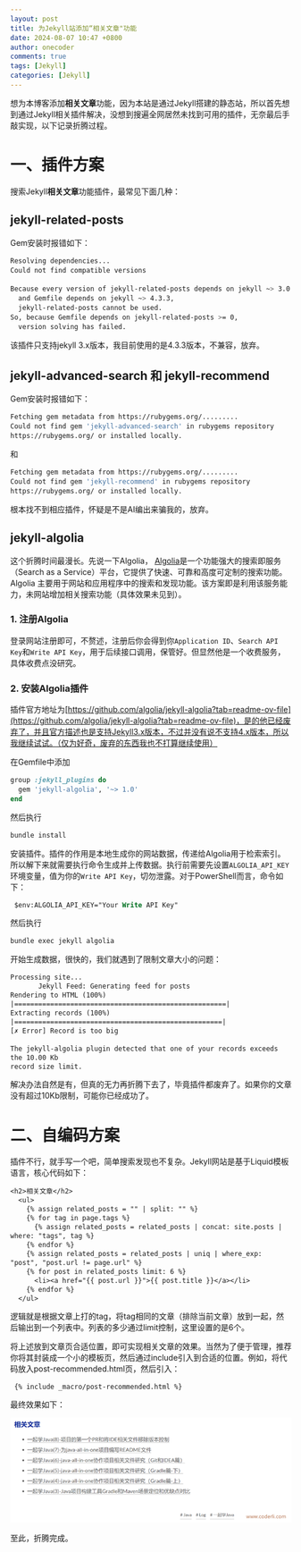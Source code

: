 ```yaml
---
layout: post
title: 为Jekyll站添加“相关文章"功能
date: 2024-08-07 10:47 +0800
author: onecoder
comments: true
tags: [Jekyll]
categories: [Jekyll]
---
```

想为本博客添加**相关文章**功能，因为本站是通过Jekyll搭建的静态站，所以首先想到通过Jekyll相关插件解决，没想到搜遍全网居然未找到可用的插件，无奈最后手敲实现，以下记录折腾过程。

<!--more-->

# 一、插件方案

搜索Jekyll**相关文章**功能插件，最常见下面几种：

## jekyll-related-posts

Gem安装时报错如下：

```bash
Resolving dependencies...
Could not find compatible versions

Because every version of jekyll-related-posts depends on jekyll ~> 3.0
  and Gemfile depends on jekyll ~> 4.3.3,
  jekyll-related-posts cannot be used.
So, because Gemfile depends on jekyll-related-posts >= 0,
  version solving has failed.
```

该插件只支持jekyll 3.x版本，我目前使用的是4.3.3版本，不兼容，放弃。

## jekyll-advanced-search 和 jekyll-recommend

Gem安装时报错如下：

```bash
Fetching gem metadata from https://rubygems.org/.........
Could not find gem 'jekyll-advanced-search' in rubygems repository
https://rubygems.org/ or installed locally.
```

和

```bash
Fetching gem metadata from https://rubygems.org/.........
Could not find gem 'jekyll-recommend' in rubygems repository
https://rubygems.org/ or installed locally.
```

根本找不到相应插件，怀疑是不是AI编出来骗我的，放弃。

## jekyll-algolia

这个折腾时间最漫长。先说一下Algolia， [Algolia](https://www.algolia.com/)是一个功能强大的搜索即服务（Search as a Service）平台，它提供了快速、可靠和高度可定制的搜索功能。Algolia 主要用于网站和应用程序中的搜索和发现功能。该方案即是利用该服务能力，未网站增加相关搜索功能（具体效果未见到）。

### 1. 注册Algolia

登录网站注册即可，不赘述，注册后你会得到你`Application ID`、`Search API Key`和`Write API Key`，用于后续接口调用，保管好。但显然他是一个收费服务，具体收费点没研究。

### 2. 安装Algolia插件

插件官方地址为[https://github.com/algolia/jekyll-algolia?tab=readme-ov-file](https://github.com/algolia/jekyll-algolia?tab=readme-ov-file)，是的他已经废弃了，并且官方描述也是支持Jekyll3.x版本，不过并没有说不支持4.x版本，所以我继续试试。（仅为好奇，废弃的东西我也不打算继续使用）

在Gemfile中添加

```ruby
group :jekyll_plugins do
  gem 'jekyll-algolia', '~> 1.0'
end
```

然后执行

```bash
bundle install
```

安装插件。插件的作用是本地生成你的网站数据，传递给Algolia用于检索索引。所以解下来就需要执行命令生成并上传数据。执行前需要先设置`ALGOLIA_API_KEY`环境变量，值为你的`Write API Key`，切勿泄露。对于PowerShell而言，命令如下：

```ps
 $env:ALGOLIA_API_KEY="Your Write API Key"
```

然后执行

```bash
bundle exec jekyll algolia
```

开始生成数据，很快的，我们就遇到了限制文章大小的问题：

```text
Processing site...
       Jekyll Feed: Generating feed for posts
Rendering to HTML (100%) |=====================================================|
Extracting records (100%) |====================================================|
[✗ Error] Record is too big

The jekyll-algolia plugin detected that one of your records exceeds the 10.00 Kb
record size limit.
```

解决办法自然是有，但真的无力再折腾下去了，毕竟插件都废弃了。如果你的文章没有超过10Kb限制，可能你已经成功了。

# 二、自编码方案

插件不行，就手写一个吧，简单搜索发现也不复杂。Jekyll网站是基于Liquid模板语言，核心代码如下：

```Liquid
<h2>相关文章</h2>
  <ul>
    {% assign related_posts = "" | split: "" %}
    {% for tag in page.tags %}
      {% assign related_posts = related_posts | concat: site.posts | where: "tags", tag %}
    {% endfor %}
    {% assign related_posts = related_posts | uniq | where_exp: "post", "post.url != page.url" %}
    {% for post in related_posts limit: 6 %}
      <li><a href="{{ post.url }}">{{ post.title }}</a></li>
    {% endfor %}
  </ul>
```

逻辑就是根据文章上打的tag，将tag相同的文章（排除当前文章）放到一起，然后输出到一个列表中。列表的多少通过limit控制，这里设置的是6个。

将上述放到文章页合适位置，即可实现相关文章的效果。当然为了便于管理，推荐你将其封装成一个小的模板页，然后通过include引入到合适的位置。例如，将代码放入post-recommended.html页，然后引入：

```Liquid
 {% include _macro/post-recommended.html %}
```

最终效果如下：

![](/images/post/recommended-posts/posts-relate.png)

至此，折腾完成。
